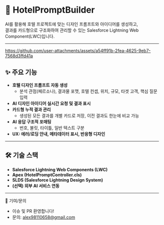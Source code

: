# 🏨 HotelPromptBuilder

AI를 활용해 호텔 프로젝트에 맞는 디자인 프롬프트와 아이디어를 생성하고,  
결과를 카드형으로 구조화하여 관리할 수 있는 Salesforce Lightning Web Component(LWC)입니다.

---

https://github.com/user-attachments/assets/a54ff91b-2fea-4625-9eb7-7568d3ffd41a



## ✨ 주요 기능

- **호텔 디자인 프롬프트 자동 생성**  
  - 분석 관점(페르소나), 결과물 포맷, 호텔 컨셉, 위치, 규모, 타겟 고객, 핵심 질문 입력
- **AI 디자인 아이디어 실시간 요청 및 결과 표시**
- **카드형 누적 결과 관리**  
  - 생성된 모든 결과를 개별 카드로 저장, 이전 결과도 한눈에 비교 가능
- **AI 응답 구조적 포매팅**  
  - 번호, 불릿, 타이틀, 일반 텍스트 구분
- **UX: 에러/로딩 안내, 메타데이터 표시, 반응형 디자인**

---

## 🛠️ 기술 스택

- **Salesforce Lightning Web Components (LWC)**
- **Apex (HotelPromptController.cls)**
- **SLDS (Salesforce Lightning Design System)**
- **(선택) 외부 AI 서비스 연동**

---
 🙌 기여/문의

- 이슈 및 PR 환영합니다!
- 문의: alex98110658@gmail.com
